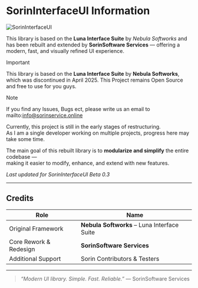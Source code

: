 # SorinInterfaceUI Information
![SorinInterfaceUI](https://i.postimg.cc/52CtPNZV/si-UI-Banner.png)

This library is based on the **Luna Interface Suite** by *Nebula Softworks* and has been rebuilt and extended by **SorinSoftware Services** — offering a modern, fast, and visually refined UI experience.  
>[!IMPORTANT]
>This library is based on the <b>Luna Interface Suite</b> by <b>Nebula Softworks</b>, which was discontinued in April 2025. This Project remains Open Source and free to use for you guys.

>[!NOTE]
> If you find any Issues, Bugs ect, please write us an email to mailto:info@sorinservice.online

Currently, this project is still in the early stages of restructuring.  
As I am a single developer working on multiple projects, progress here may take some time.  

The main goal of this rebuilt library is to **modularize and simplify** the entire codebase —  
making it easier to modify, enhance, and extend with new features.  

_Last updated for SorinInterfaceUI Beta 0.3_

---

## Credits

| Role | Name |
|------|------|
| Original Framework | **Nebula Softworks** – Luna Interface Suite |
| Core Rework & Redesign | **SorinSoftware Services** |
| Additional Support | Sorin Contributors & Testers |

---

> *“Modern UI library. Simple. Fast. Reliable.”* — SorinSoftware Services
